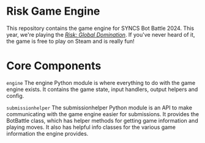 # Risk Game Engine

This repository contains the game engine for SYNCS Bot Battle 2024. This year, we're playing the <em><a href="https://store.steampowered.com/app/1128810/RISK_Global_Domination/">Risk: Global Domination</a></em>. If you've never heard of it, the game is free to play on Steam and is really fun!

# Core Components

`engine`
The engine Python module is where everything to do with the game engine exists. It contains the game state, input handlers, output helpers and config.

`submissionhelper`
The submissionhelper Python module is an API to make communicating with the game engine easier for submissions. It provides the BotBattle class, which has helper methods for getting game information and playing moves. It also has helpful info classes for the various game information the engine provides.


